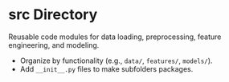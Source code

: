 # src Directory

Reusable code modules for data loading, preprocessing, feature engineering, and modeling.

- Organize by functionality (e.g., `data/`, `features/`, `models/`).
- Add `__init__.py` files to make subfolders packages.
